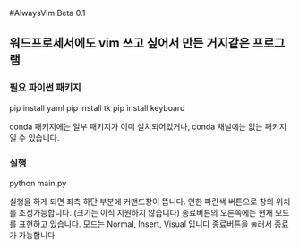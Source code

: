 #AlwaysVim Beta 0.1
## 워드프로세서에도 vim 쓰고 싶어서 만든 거지같은 프로그램
### 필요 파이썬 패키지
pip install yaml
pip install tk
pip install keyboard

conda 패키지에는 일부 패키지가 이미 설치되어있거나, conda 채널에는 없는 패키지일 수 있습니다.

### 실행
python main.py

실행을 하게 되면 좌측 하단 부분에 커맨드창이 뜹니다.
연한 파란색 버튼으로 창의 위치를 조정가능합니다. (크기는 아직 지원하지 않습니다)
종료버튼의 오른쪽에는 현재 모드를 표현하고 있습니다. 모드는 Normal, Insert, Visual 입니다
종료버튼을 눌러서 종료가 가능합니다
